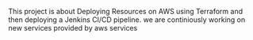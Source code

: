 This project is about Deploying Resources on AWS using Terraform and then deploying a Jenkins CI/CD pipeline.
we are continiously working on new services provided by aws services
